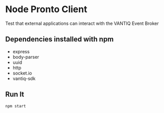 # Node Pronto Client

Test that external applications can interact with the VANTIQ Event Broker

## Dependencies installed with npm

* express
* body-parser
* uuid
* http
* socket.io
* vantiq-sdk

## Run It

`npm start`
